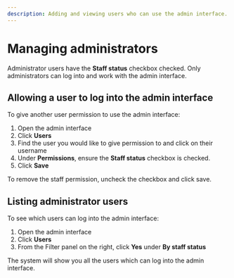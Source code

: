 ```yaml
---
description: Adding and viewing users who can use the admin interface.
---
```


# Managing administrators

Administrator users have the **Staff status** checkbox checked. Only administrators can log into and work with the admin interface.

## Allowing a user to log into the admin interface

To give another user permission to use the admin interface:

1. Open the admin interface
2. Click **Users**
3. Find the user you would like to give permission to and click on their username
4. Under **Permissions**, ensure the **Staff status** checkbox is checked.
5. Click **Save**

To remove the staff permission, uncheck the checkbox and click save.

## Listing administrator users

To see which users can log into the admin interface:

1. Open the admin interface
2. Click **Users**
3. From the Filter panel on the right, click **Yes** under **By staff status**

The system will show you all the users which can log into the admin interface.

